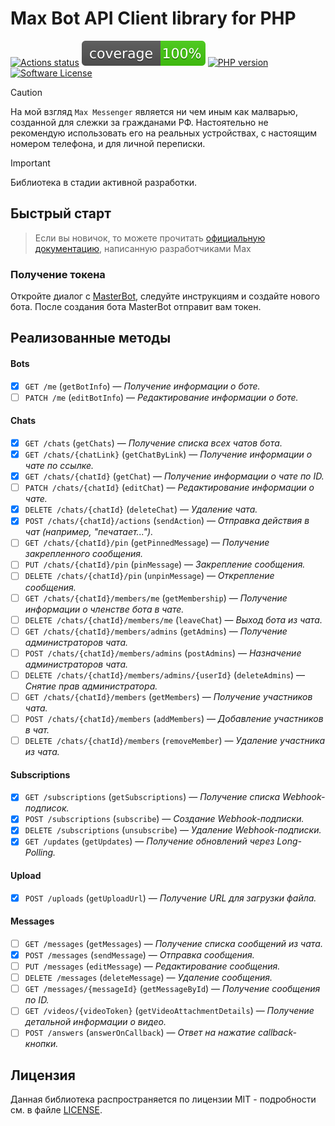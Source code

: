 # Max Bot API Client library for PHP

[![Actions status](https://github.com/BushlanovDev/max-bot-api-client-php/actions/workflows/ci.yml/badge.svg?style=flat-square)](https://github.com/BushlanovDev/max-bot-api-client-php/actions)
[![Coverage](https://raw.githubusercontent.com/BushlanovDev/max-bot-api-client-php/refs/heads/master/badge-coverage.svg?v=1)](https://github.com/BushlanovDev/max-bot-api-client-php/actions)
[![PHP version](https://img.shields.io/badge/php-%3E%3D%208.3-8892BF.svg?style=flat-square)](https://github.com/BushlanovDev/max-bot-api-client-php)
[![Software License](https://img.shields.io/badge/license-MIT-brightgreen.svg?style=flat-square)](LICENSE)

> [!CAUTION]  
> На мой взгляд `Max Messenger` является ни чем иным как малварью, созданной для слежки за гражданами РФ. Настоятельно
> не рекомендую использовать его на реальных устройствах, с настоящим номером телефона, и для личной переписки.

> [!IMPORTANT]  
> Библиотека в стадии активной разработки.

## Быстрый старт

> Если вы новичок, то можете прочитать [официальную документацию](https://dev.max.ru/), написанную разработчиками Max

### Получение токена

Откройте диалог с [MasterBot](https://max.ru/MasterBot), следуйте инструкциям и создайте нового бота. После создания
бота MasterBot отправит вам токен.

## Реализованные методы

#### Bots

- [x] `GET /me` (`getBotInfo`) — *Получение информации о боте.*
- [ ] `PATCH /me` (`editBotInfo`) — *Редактирование информации о боте.*

#### Chats

- [x] `GET /chats` (`getChats`) — *Получение списка всех чатов бота.*
- [x] `GET /chats/{chatLink}` (`getChatByLink`) — *Получение информации о чате по ссылке.*
- [x] `GET /chats/{chatId}` (`getChat`) — *Получение информации о чате по ID.*
- [ ] `PATCH /chats/{chatId}` (`editChat`) — *Редактирование информации о чате.*
- [x] `DELETE /chats/{chatId}` (`deleteChat`) — *Удаление чата.*
- [x] `POST /chats/{chatId}/actions` (`sendAction`) — *Отправка действия в чат (например, "печатает...").*
- [ ] `GET /chats/{chatId}/pin` (`getPinnedMessage`) — *Получение закрепленного сообщения.*
- [ ] `PUT /chats/{chatId}/pin` (`pinMessage`) — *Закрепление сообщения.*
- [ ] `DELETE /chats/{chatId}/pin` (`unpinMessage`) — *Открепление сообщения.*
- [ ] `GET /chats/{chatId}/members/me` (`getMembership`) — *Получение информации о членстве бота в чате.*
- [ ] `DELETE /chats/{chatId}/members/me` (`leaveChat`) — *Выход бота из чата.*
- [ ] `GET /chats/{chatId}/members/admins` (`getAdmins`) — *Получение администраторов чата.*
- [ ] `POST /chats/{chatId}/members/admins` (`postAdmins`) — *Назначение администраторов чата.*
- [ ] `DELETE /chats/{chatId}/members/admins/{userId}` (`deleteAdmins`) — *Снятие прав администратора.*
- [ ] `GET /chats/{chatId}/members` (`getMembers`) — *Получение участников чата.*
- [ ] `POST /chats/{chatId}/members` (`addMembers`) — *Добавление участников в чат.*
- [ ] `DELETE /chats/{chatId}/members` (`removeMember`) — *Удаление участника из чата.*

#### Subscriptions

- [x] `GET /subscriptions` (`getSubscriptions`) — *Получение списка Webhook-подписок.*
- [x] `POST /subscriptions` (`subscribe`) — *Создание Webhook-подписки.*
- [x] `DELETE /subscriptions` (`unsubscribe`) — *Удаление Webhook-подписки.*
- [x] `GET /updates` (`getUpdates`) — *Получение обновлений через Long-Polling.*

#### Upload

- [x] `POST /uploads` (`getUploadUrl`) — *Получение URL для загрузки файла.*

#### Messages

- [ ] `GET /messages` (`getMessages`) — *Получение списка сообщений из чата.*
- [x] `POST /messages` (`sendMessage`) — *Отправка сообщения.*
- [ ] `PUT /messages` (`editMessage`) — *Редактирование сообщения.*
- [ ] `DELETE /messages` (`deleteMessage`) — *Удаление сообщения.*
- [ ] `GET /messages/{messageId}` (`getMessageById`) — *Получение сообщения по ID.*
- [ ] `GET /videos/{videoToken}` (`getVideoAttachmentDetails`) — *Получение детальной информации о видео.*
- [ ] `POST /answers` (`answerOnCallback`) — *Ответ на нажатие callback-кнопки.*

## Лицензия

Данная библиотека распространяется по лицензии MIT - подробности см. в файле [LICENSE](LICENSE).
